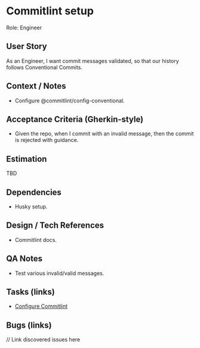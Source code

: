 # Commitlint setup

Role: Engineer

## User Story

As an Engineer, I want commit messages validated, so that our history follows Conventional Commits.

## Context / Notes

- Configure @commitlint/config-conventional.

## Acceptance Criteria (Gherkin-style)

- Given the repo, when I commit with an invalid message, then the commit is rejected with guidance.

## Estimation

TBD

## Dependencies

- Husky setup.

## Design / Tech References

- Commitlint docs.

## QA Notes

- Test various invalid/valid messages.

## Tasks (links)

- [Configure Commitlint](./tasks/configure-commitlint.md)

## Bugs (links)

// Link discovered issues here
